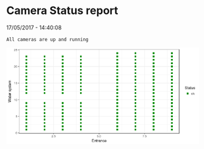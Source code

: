 Camera Status report
================
17/05/2017 - 14:40:08

    All cameras are up and running

![](camreport_files/figure-markdown_github/unnamed-chunk-2-1.png)
